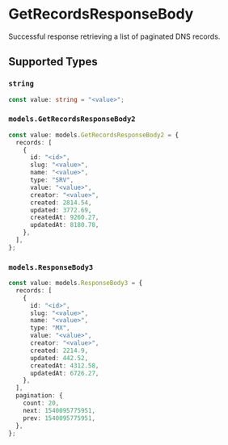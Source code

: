 # GetRecordsResponseBody

Successful response retrieving a list of paginated DNS records.


## Supported Types

### `string`

```typescript
const value: string = "<value>";
```

### `models.GetRecordsResponseBody2`

```typescript
const value: models.GetRecordsResponseBody2 = {
  records: [
    {
      id: "<id>",
      slug: "<value>",
      name: "<value>",
      type: "SRV",
      value: "<value>",
      creator: "<value>",
      created: 2814.54,
      updated: 3772.69,
      createdAt: 9260.27,
      updatedAt: 8180.78,
    },
  ],
};
```

### `models.ResponseBody3`

```typescript
const value: models.ResponseBody3 = {
  records: [
    {
      id: "<id>",
      slug: "<value>",
      name: "<value>",
      type: "MX",
      value: "<value>",
      creator: "<value>",
      created: 2214.9,
      updated: 442.52,
      createdAt: 4312.58,
      updatedAt: 6726.27,
    },
  ],
  pagination: {
    count: 20,
    next: 1540095775951,
    prev: 1540095775951,
  },
};
```

